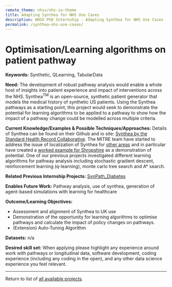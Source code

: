 ```yaml
---
remote_theme: nhsx/nhs-io-theme
title: Adapting Synthea for NHS Use Cases
description: NHSX PhD Internship - Adapting Synthea for NHS Use Cases
permalink: /synthea-nhs-use-cases/
---
```


# Optimisation/Learning algorithms on patient pathway

**Keywords:**  Synthetic, QLearning, TabularData

**Need:**  The development of robust pathway analysis would enable a whole host of insights into patient experience and impact of interventions across the NHS.  Synthea<sup>TM</sup> is an open-source, synthetic patient generator that models the medical history of synthetic US patients.  Using the Synthea pathways as a starting point, this project would seek to demonstrate the potential for learning algorithms to be applied to a pathway to show how the impact of a pathway change could be modelled across multiple criteria.  

**Current Knowledge/Examples & Possible Techniques/Approaches:**  Details of Synthea can be found on their Github and io site: [Synthea by the Standard Health Record Collaborative](https://synthetichealth.github.io/synthea/).  The MITRE team have started to address the issue of localization of Synthea for [other areas](https://github.com/synthetichealth/synthea/wiki/Other-Areas) and in particular have created a [worked example for Shropshire](https://github.com/synthetichealth/synthea-international/blob/master/example/example.md) as a demonstration of potential.  One of our previous projects investigated different learning algorithms for pathway analysis including stochastic gradient descent, reinforcement learning (q-learning), monte carlo tree search and A* search.  

**Related Previous Internship Projects:**  [SynPath_Diabetes](https://github.com/nhsx/SynPath_Diabetes)

**Enables Future Work:**  Pathway analysis, use of synthea, generation of agent-based simulations with learning for healthcare 

**Outcome/Learning Objectives:**
- Assessment and alignment of Synthea to UK use
- Demonstration of the opportunity for learning algorithms to optimise pathways and calculate the impact of policy changes on pathways.
- (Extension) Auto-Tuning Algorithm

**Datasets:** n/a

**Desired skill set:**  When applying please highlight any experience around work with pathways or longitudinal data, software development, coding experience (including any coding in the open), and any other data science experience you feel relevant.

---
Return to list of [all available projects](https://nhsx.github.io/nhsx-internship-projects/).